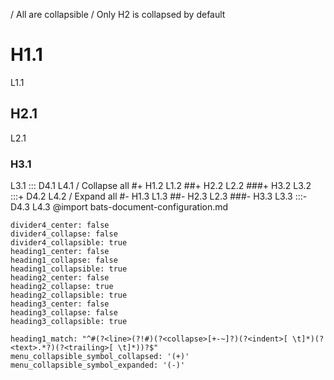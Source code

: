 / All are collapsible
/ Only H2 is collapsed by default
# H1.1
L1.1
## H2.1
L2.1
### H3.1
L3.1
::: D4.1
L4.1
/ Collapse all
#+ H1.2
L1.2
##+ H2.2
L2.2
###+ H3.2
L3.2
:::+ D4.2
L4.2
/ Expand all
#- H1.3
L1.3
##- H2.3
L2.3
###- H3.3
L3.3
:::- D4.3
L4.3
@import bats-document-configuration.md
```opts :(document_opts)
divider4_center: false
divider4_collapse: false
divider4_collapsible: true
heading1_center: false
heading1_collapse: false
heading1_collapsible: true
heading2_center: false
heading2_collapse: true
heading2_collapsible: true
heading3_center: false
heading3_collapse: false
heading3_collapsible: true

heading1_match: "^#(?<line>(?!#)(?<collapse>[+-~]?)(?<indent>[ \t]*)(?<text>.*?)(?<trailing>[ \t]*))?$"
menu_collapsible_symbol_collapsed: '(+)'
menu_collapsible_symbol_expanded: '(-)'
```